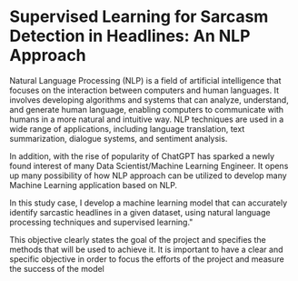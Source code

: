 # Supervised Learning for Sarcasm Detection in Headlines: An NLP Approach
Natural Language Processing (NLP) is a field of artificial intelligence that focuses on the interaction between computers and human languages. It involves developing algorithms and systems that can analyze, understand, and generate human language, enabling computers to communicate with humans in a more natural and intuitive way. NLP techniques are used in a wide range of applications, including language translation, text summarization, dialogue systems, and sentiment analysis.

In addition, with the rise of popularity of ChatGPT has sparked a newly found interest of many Data Scientist/Machine Learning Engineer. It opens up many possibility of how NLP approach can be utilized to develop many Machine Learning application based on NLP.

In this study case, I develop a machine learning model that can accurately identify sarcastic headlines in a given dataset, using natural language processing techniques and supervised learning."

This objective clearly states the goal of the project and specifies the methods that will be used to achieve it. It is important to have a clear and specific objective in order to focus the efforts of the project and measure the success of the model
